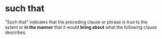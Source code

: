 # such that

"Such that" indicates that the preceding clause or phrase is true to the extent or **in the manner** that it would **bring about** what the following clause describes.